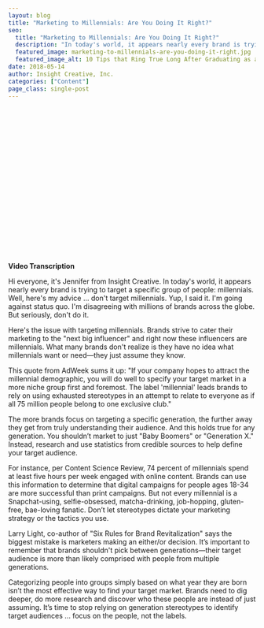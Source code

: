 ```yaml
---
layout: blog
title: "Marketing to Millennials: Are You Doing It Right?"
seo:
  title: "Marketing to Millennials: Are You Doing It Right?"
  description: "In today's world, it appears nearly every brand is trying to target a specific group of people: millennials. Well, here's Jennifer Roger's advice ... don't target millennials."
  featured_image: marketing-to-millennials-are-you-doing-it-right.jpg
  featured_image_alt: 10 Tips that Ring True Long After Graduating as a Creative
date: 2018-05-14
author: Insight Creative, Inc.
categories: ["Content"]
page_class: single-post
---
```


<script src="https://fast.wistia.com/embed/medias/3f3s0pxtt7.jsonp" async></script><script src="https://fast.wistia.com/assets/external/E-v1.js" async></script><div class="wistia_responsive_padding" style="padding:56.25% 0 0 0;position:relative;"><div class="wistia_responsive_wrapper" style="height:100%;left:0;position:absolute;top:0;width:100%;"><div class="wistia_embed wistia_async_3f3s0pxtt7 videoFoam=true" style="height:100%;position:relative;width:100%"><div class="wistia_swatch" style="height:100%;left:0;opacity:0;overflow:hidden;position:absolute;top:0;transition:opacity 200ms;width:100%;"><img src="https://fast.wistia.com/embed/medias/3f3s0pxtt7/swatch" style="filter:blur(5px);height:100%;object-fit:contain;width:100%;" alt="" aria-hidden="true" onload="this.parentNode.style.opacity=1;" /></div></div></div></div>

<br>

**Video Transcription**

Hi everyone, it's Jennifer from Insight Creative. In today's world, it appears nearly every brand is trying to target a specific group of people: millennials. Well, here's my advice ... don't target millennials. Yup, I said it. I'm going against status quo. I'm disagreeing with millions of brands across the globe. But seriously, don't do it.

Here's the issue with targeting millennials. Brands strive to cater their marketing to the "next big influencer" and right now these influencers are millennials. What many brands don't realize is they have no idea what millennials want or need—they just assume they know.

This quote from AdWeek sums it up: "If your company hopes to attract the millennial demographic, you will do well to specify your target market in a more niche group first and foremost. The label 'millennial' leads brands to rely on using exhausted stereotypes in an attempt to relate to everyone as if all 75 million people belong to one exclusive club."

The more brands focus on targeting a specific generation, the further away they get from truly understanding their audience. And this holds true for any generation. You shouldn’t market to just "Baby Boomers" or "Generation X." Instead, research and use statistics from credible sources to help define your target audience.

For instance, per Content Science Review, 74 percent of millennials spend at least five hours per week engaged with online content. Brands can use this information to determine that digital campaigns for people ages 18-34 are more successful than print campaigns. But not every millennial is a Snapchat-using, selfie-obsessed, matcha-drinking, job-hopping, gluten-free, bae-loving fanatic. Don’t let stereotypes dictate your marketing strategy or the tactics you use.

Larry Light, co-author of "Six Rules for Brand Revitalization" says the biggest mistake is marketers making an either/or decision. It’s important to remember that brands shouldn't pick between generations—their target audience is more than likely comprised with people from multiple generations.

Categorizing people into groups simply based on what year they are born isn’t the most effective way to find your target market. Brands need to dig deeper, do more research and discover who these people are instead of just assuming. It’s time to stop relying on generation stereotypes to identify target audiences ... focus on the people, not the labels.
